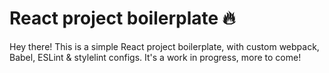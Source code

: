 # React project boilerplate 🔥

Hey there! This is a simple React project boilerplate, with custom webpack, Babel, ESLint & stylelint configs. It's a work in progress, more to come!
